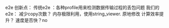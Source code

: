 
e2e 创新点：
	传统e2e ：各种profile用来检测数据传输过程的丢包问题
	我们的e2e：
		减少copy次数？
			内存极限利用，使用string_viewer. 原地修改
		计算效率提升？
			速度是否快？no
		
			